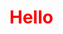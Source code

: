 <!DOCTYPE html>
<html>
	<head></head>
	<body>
		<h1 id="hello" style="color: red;">Hello</h1>
	</body>
</html>
